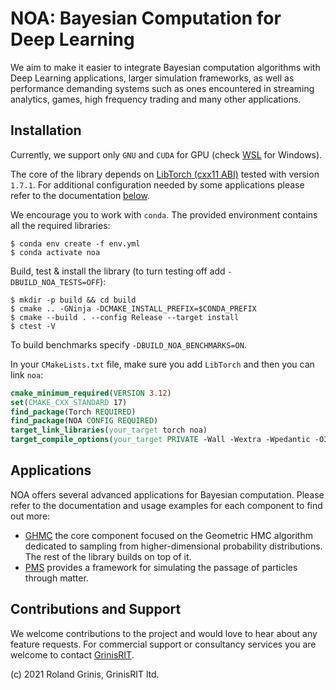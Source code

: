 # NOA: Bayesian Computation for Deep Learning

We aim to make it easier to integrate Bayesian computation algorithms with Deep Learning applications, larger simulation frameworks, as well as performance demanding systems such as ones encountered in streaming analytics, games, high frequency trading and many other applications.

## Installation 

Currently, we support only `GNU` and `CUDA` for GPU (check [WSL](https://docs.nvidia.com/cuda/wsl-user-guide/index.html) for Windows). 

The core of the library depends on [LibTorch (cxx11 ABI)](https://pytorch.org/get-started/locally) tested with version `1.7.1`. For additional configuration needed by some applications please refer to the documentation [below](#applications).

We encourage you to work with `conda`. The provided environment contains all the required libraries:
```
$ conda env create -f env.yml
$ conda activate noa
```
Build, test & install the library (to turn testing off add `-DBUILD_NOA_TESTS=OFF`):
```
$ mkdir -p build && cd build
$ cmake .. -GNinja -DCMAKE_INSTALL_PREFIX=$CONDA_PREFIX
$ cmake --build . --config Release --target install
$ ctest -V
```
To build benchmarks specify `-DBUILD_NOA_BENCHMARKS=ON`.

In your `CMakeLists.txt` file, make sure you add `LibTorch` and then you can link `noa`:
```cmake
cmake_minimum_required(VERSION 3.12)
set(CMAKE_CXX_STANDARD 17)
find_package(Torch REQUIRED)
find_package(NOA CONFIG REQUIRED)
target_link_libraries(your_target torch noa)
target_compile_options(your_target PRIVATE -Wall -Wextra -Wpedantic -O3)
```

## Applications

NOA offers several advanced applications for Bayesian computation. Please refer to the documentation and usage examples for each component to find out more:
* [GHMC](apps/ghmc) the core component focused on the Geometric HMC algorithm dedicated to sampling from higher-dimensional probability distributions. The rest of the library builds on top of it.
* [PMS](apps/pms) provides a framework for simulating the passage of particles through matter. 

## Contributions and Support

We welcome contributions to the project and would love to hear about any feature requests. For commercial support or consultancy services you are welcome to contact [GrinisRIT](https://www.grinisrit.com).

(c) 2021 Roland Grinis, GrinisRIT ltd.